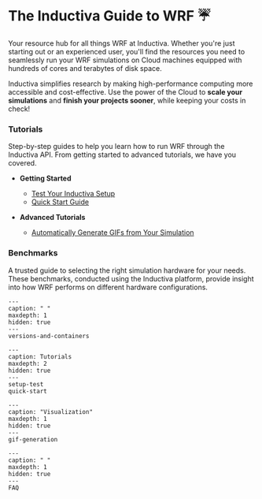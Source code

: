 # The Inductiva Guide to WRF ☔️
Your resource hub for all things WRF at Inductiva. Whether you're just starting out or an experienced user, you'll find the resources you need to seamlessly run your WRF simulations on Cloud machines equipped with hundreds of cores and terabytes of disk space.

Inductiva simplifies research by making high-performance computing more accessible and cost-effective. Use the power of the Cloud to **scale your simulations** and **finish your projects sooner**, while keeping your costs in check!

### Tutorials
Step-by-step guides to help you learn how to run WRF through the Inductiva API. From getting started to advanced tutorials, we have you covered.

* **Getting Started**
    - [Test Your Inductiva Setup](https://inductiva.ai/guides/wrf/setup-test)
    - [Quick Start Guide](https://inductiva.ai/guides/wrf/quick-start)

* **Advanced Tutorials**
    - [Automatically Generate GIFs from Your Simulation](https://inductiva.ai/guides/wrf/gif-generation)

### Benchmarks
A trusted guide to selecting the right simulation hardware for your needs. These benchmarks, conducted using the Inductiva platform, provide insight into how WRF performs on different hardware configurations.


```{toctree}
---
caption: " "
maxdepth: 1
hidden: true
---
versions-and-containers
```


```{toctree}
---
caption: Tutorials
maxdepth: 2
hidden: true
---
setup-test
quick-start
```


```{toctree}
---
caption: "Visualization"
maxdepth: 1
hidden: true
---
gif-generation
```

```{toctree}
---
caption: " "
maxdepth: 1
hidden: true
---
FAQ
```
